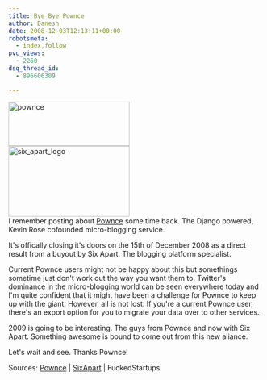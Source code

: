 ```yaml
---
title: Bye Bye Pownce
author: Danesh
date: 2008-12-03T12:13:11+00:00
robotsmeta:
  - index,follow
pvc_views:
  - 2260
dsq_thread_id:
  - 896606309

---
```

[<img loading="lazy" src="http://farm4.static.flickr.com/3009/3079968692_e524b8d1f0_m.jpg" alt="pownce" width="240" height="88" />][1]  
[<img loading="lazy" src="http://farm4.static.flickr.com/3180/3079968784_754d0f23d1_m.jpg" alt="six_apart_logo" width="240" height="140" />][2]  
I remember posting about [Pownce][3] some time back. The Django powered, Kevin Rose cofounded micro-blogging service.

It's offically closing it's doors on the 15th of December 2008 as a direct result from a buyout by Six Apart. The blogging platform specialist.

Current Pownce users might not be happy about this but somethings sometime just don't work out the way you want them to. Twitter's dominance in the micro-blogging world can be seen everywhere today and I'm quite confident that it might have been a challenge for Pownce to keep up with the giant. However, all is not lost. If you're a current Pownce user, there's an export option for you to migrate your data over to other services.

2009 is going to be interesting. The guys from Pownce and now with Six Apart. Something awesome is bound to come out from this new aliance.

Let's wait and see. Thanks Pownce!

Sources: [Pownce][4] | [SixApart][5] | FuckedStartups

 [1]: http://www.flickr.com/photos/dannyportal/3079968692/ "pownce by Danesh Manoharan, on Flickr"
 [2]: http://www.flickr.com/photos/dannyportal/3079968784/ "six_apart_logo by Danesh Manoharan, on Flickr"
 [3]: /posts/pownce-invites-for-grabs/
 [4]: http://blog.pownce.com/2008/12/01/goodbye-pownce-hello-six-apart/
 [5]: http://www.sixapart.com/blog/2008/12/welcome-pownce-team.html